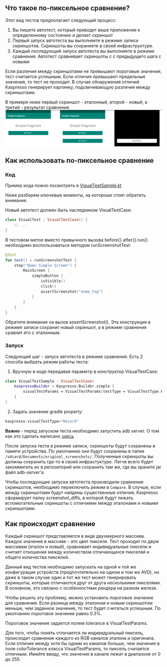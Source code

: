 ## Что такое по-пиксельное сравнение?

Этот вид тестов предполагает следующий процесс:
1) Вы пишете автотест, который приводит ваше приложение к определенному состоянию и делает скриншот
2) Первый запуск автотеста вы выполняете в режиме записи скриншотов. Скриншоты вы сохраняете в своей инфраструктуре.
3) Каждый последующий запуск автотеста вы выполняете в режиме сравнения. Автотест сравнивает скриншоты с
с предыдущего шага с новыми

Если различия между скриншотами не превышают пороговые значения, тест считается успешным. Если отличия превышают
предельные значения, то тест не проходит. В случае обнаружения отличий Kaspresso генерирует картинку, подсвечивающую различия между скриншотами.

В примере ниже первый скриншот - эталонный, второй - новый, а третий - результат сравнения.
![pixel-by-pixel-comparison](Images/pixel_by_pixel_comparison/flow.png)

## Как использовать по-пиксельное сравнение
### Код
Пример кода пожно посмотреть в [VisualTestSample.kt](https://github.com/KasperskyLab/Kaspresso/blob/master/samples/kaspresso-sample/src/androidTest/kotlin/com/kaspersky/kaspressample/visual/VisualTestSample.kt)

Ниже разберем ключевые моменты, на котороые стоит обратить внимание.

Новый автотест должен быть наследником VisualTestCase:
```kotlin
class VisualTest : VisualTestCase() {
    // ...
}
```

В тестовом метое вместо привычного вызова before{}.after{}.run{} необходимо воспользоваться методом runScreenshotTest:
```kotlin
@Test
fun test() = runScreenshotTest {
    step("Open Simple Screen") {
        MainScreen {
            simpleButton {
                isVisible()
                click()
                assertScreenshot("some_tag")
            }
        }
    }
}
```

Обратите внимание на вызов assertScreenshot(). Эта конструкция в режиме записи сохранит новый скриншот, 
а в режиме сравнения сравнит его с эталонным.

### Запуск
Следующий шаг - запуск автотеста в режиме сравнения. Есть 2 способа выбрать режим работы теста:
1) Вручную в коде передавая параметр в конструктор VisualTestCase:
```kotlin
class VisualTestSample : VisualTestCase(
    kaspressoBuilder = Kaspresso.Builder.simple {
        visualTestParams = VisualTestParams(testType = VisualTestType.Record)
    }
)
```
2) Задать значение gradle property:
```groovy
kaspresso.visualTestType="Record"
```

**Важно** - перед запуском теста необходимо запустить adb server. О том как это сделать написано 
[здесь](Executing_adb_commands.ru.md)

После запуска теста в режиме записи, скриншоты будут сохранены в памяти устройства. По умолчанию они будут сохранены в папке
`/sdcard/Documents/original_screenshots/`. Полученные скриншоты вы должны сохранить где-то в своей инфрастуктуре. 
Легче всего будет закоммитить их в репозиторий или сохранить там же, где вы храните jar файл adb-server'а.

Чтобы последующие запуски автотеста производили сравнение скриншотов, необходимо переключить режим в `Compare`.
В случше, если между скриншотами будут найдены существенные отличия, Kaspresso сформирует папку screenshot_diffs, в которой
будут лежать вспомогательные скриншоты с отличиями между эталонами и новыми скриншотами.

## Как происходит сравнение
Каждый скриншот представляется в виде двухмерного массива. Каждое значение в массиве - это цвет пикселя.
Тест проходит по двум массивам (эталон и новый), сравнивает индивидуальные пиксели и считает отношение между 
количеством отличающихся пикселей и общего количества пикселей. 

Данный вид тестов необходимо запускать на одной и той же конфигурации устройств (предпочтительно на одном и том же AVD),
но даже в таком случае один и тот же тест может генерировать скриншоты, которые отличаются друг от друга несколькими пикселями.
В основном, это связано с особенностями рендера на разном железе. 

Чтобы решить эту проблему, можно установить пороговое значение для сравнения. Если разница между эталоном и новым скриншотом
меньше, чем заданное значение, то тест будет считаться успешным. По умолчанию пороговое значение равно 0.3%. 

Пороговое значение задается полем tolerance в VisualTestParams.

Для того, чтобы понять отличается ли индивидуальный пиксель, происходит сравнение каждого из RGB каналов 
эталона и оригинала. Если отличие между хотя бы одним из каналов больше, чем значение в поле colorTolerance
класса VisualTestParams, то пиксель считается отличным. Имейте ввиду, что значение в канале лежат в диапазоне от 0 до 255.
